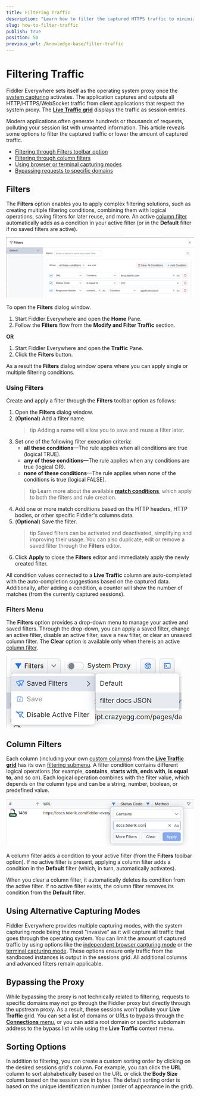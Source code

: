 ```yaml
---
title: Filtering Traffic
description: "Learn how to filter the captured HTTPS traffic to minimize the output in Live Traffic when working with the Fiddler Everywhere application."
slug: how-to-filter-traffic
publish: true
position: 50
previous_url: /knowledge-base/filter-traffic
---
```


# Filtering Traffic

Fiddler Everywhere sets itself as the operating system proxy once the [system capturing](slug://capture-traffic-get-started#system-capturing) activates. The application captures and outputs all HTTP/HTTPS/WebSocket traffic from client applications that respect the system proxy. The [**Live Traffic grid**](slug://web-sessions-list#live-traffic-grid) displays the traffic as session entries.

Modern applications often generate hundreds or thousands of requests, polluting your session list with unwanted information. This article reveals some options to filter the captured traffic or lower the amount of captured traffic.

- [Filtering through Filters toolbar option](#filters)
- [Filtering through column filters](#column-filters)
- [Using browser or terminal capturing modes](#using-alternative-capturing-modes)
- [Bypassing requests to specific domains](#bypassing-the-proxy)

## Filters

The **Filters** option enables you to apply complex filtering solutions, such as creating multiple filtering conditions, combining them with logical operations, saving filters for later reuse, and more. An active [column filter](#column-filters) automatically adds as a condition in your active filter (or in the **Default** filter if no saved filters are active).

![Filters toolbar option](./images/traffic-filters.png)

To open the **Filters** dialog window.

1. Start Fiddler Everywhere and open the **Home** Pane.
1. Follow the **Filters** flow from the **Modify and Filter Traffic** section.

**OR**

1. Start Fiddler Everywhere and open the **Traffic** Pane.
1. Click the **Filters** button.

As a result the **Filters** dialog window opens where you can apply single or multiple filtering conditions.


### Using Filters

Create and apply a filter through the **Filters** toolbar option as follows:

1. Open the **Filters** dialog window.
1. (**Optional**) Add a filter name. 
    >tip Adding a name will allow you to save and reuse a filter later.
1. Set one of the following filter execution criteria:
    - **all these conditions**&mdash;The rule applies when all conditions are true (logical TRUE).
    - **any of these conditions**&mdash;The rule applies when any conditions are true (logical OR).
    - **none of these conditions**&mdash;The rule applies when none of the conditions is true (logical FALSE).
    >tip Learn more about the available [**match conditions**](slug://modify-traffic-get-started#conditions), which apply to both the filters and rule creation.
1. Add one or more match conditions based on the HTTP headers, HTTP bodies, or other specific Fiddler's columns data.
1. (**Optional**) Save the filter.
    >tip Saved filters can be activated and deactivated, simplifying and improving their usage. You can also duplicate, edit or remove a saved filter through the **Filters** editor.
1. Click **Apply** to close the **Filters** editor and immediately apply the newly created filter.   

All condition values connected to a **Live Traffic** column are auto-completed with the auto-completion suggestions based on the captured data. Additionally, after adding a condition, a counter will show the number of matches (from the currently captured sessions).


### Filters Menu

The **Filters** option provides a drop-down menu to manage your active and saved filters. Through the drop-down, you can apply a saved filter, change an active filter, disable an active filter, save a new filter, or clear an unsaved column filter. The **Clear** option is available only when there is an active [column filter](#column-filters).

![Filters menu](./images/filters-menu.png)

## Column Filters

Each column (including your own [custom columns](slug://web-sessions-list#creating-custom-columns)) from the [**Live Traffic grid**](slug://web-sessions-list#live-traffic-grid) has its own [filtering submenu](slug://web-sessions-list#filtering-options). A filter condition contains different logical operations (for example, **contains**, **starts with**, **ends with**, **is equal to**, and so on). Each logical operation combines with the filter value, which depends on the column type and can be a string, number, boolean, or predefined value. 

![column filter menu](./images/dots-filters.png)

A column filter adds a condition to your active filter (from the **Filters** toolbar option). If no active filter is present, applying a column filter adds a condition in the **Default** filter (which, in turn, automatically activates).

When you clear a column filter, it automatically deletes its condition from the active filter. If no active filter exists, the column filter removes its condition from the **Default** filter.

## Using Alternative Capturing Modes

Fiddler Everywhere provides multiple capturing modes, with the system capturing mode being the most "invasive" as it will capture all traffic that goes through the operating system. You can limit the amount of captured traffic by using options like the [independent browser capturing mode](slug://capture-browser-traffic) or the [terminal capturing mode](slug://capture-terminal-traffic). These options ensure only traffic from the sandboxed instances is output in the sessions grid. All additional columns and advanced filters remain applicable. 

## Bypassing the Proxy

While bypassing the proxy is not technically related to filtering, requests to specific domains may not go through the Fiddler proxy but directly through the upstream proxy. As a result, these sessions won't pollute your **Live Traffic** grid. You can set a list of domains or URLs to bypass through the [**Connections** menu](slug://connections-submenu), or you can add a root domain or specific subdomain address to the bypass list while using the **Live Traffic** context menu.

## Sorting Options

In addition to filtering, you can create a custom sorting order by clicking on the desired sessions grid's column. For example, you can click the **URL** column to sort alphabetically based on the URL or click the **Body Size** column based on the session size in bytes. The default sorting order is based on the unique identification number (order of appearance in the grid).
